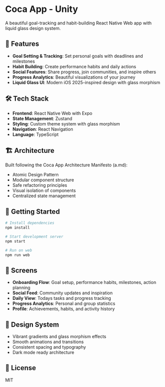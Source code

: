 # Coca App - Unity

A beautiful goal-tracking and habit-building React Native Web app with liquid glass design system.

## 🚀 Features

- **Goal Setting & Tracking**: Set personal goals with deadlines and milestones
- **Habit Building**: Create performance habits and daily actions
- **Social Features**: Share progress, join communities, and inspire others
- **Progress Analytics**: Beautiful visualizations of your journey
- **Liquid Glass UI**: Modern iOS 2025-inspired design with glass morphism

## 🛠 Tech Stack

- **Frontend**: React Native Web with Expo
- **State Management**: Zustand
- **Styling**: Custom theme system with glass morphism
- **Navigation**: React Navigation
- **Language**: TypeScript

## 🏗 Architecture

Built following the Coca App Architecture Manifesto (a.md):
- Atomic Design Pattern
- Modular component structure
- Safe refactoring principles
- Visual isolation of components
- Centralized state management

## 🚦 Getting Started

```bash
# Install dependencies
npm install

# Start development server
npm start

# Run on web
npm run web
```

## 📱 Screens

- **Onboarding Flow**: Goal setup, performance habits, milestones, action planning
- **Social Feed**: Community updates and inspiration
- **Daily View**: Todays tasks and progress tracking
- **Progress Analytics**: Personal and group statistics
- **Profile**: Achievements, habits, and activity history

## 🎨 Design System

- Vibrant gradients and glass morphism effects
- Smooth animations and transitions
- Consistent spacing and typography
- Dark mode ready architecture

## 📄 License

MIT
